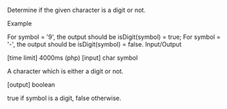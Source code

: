 Determine if the given character is a digit or not.

Example

For symbol = '9', the output should be
isDigit(symbol) = true;
For symbol = '-', the output should be
isDigit(symbol) = false.
Input/Output

[time limit] 4000ms (php)
[input] char symbol

A character which is either a digit or not.

[output] boolean

true if symbol is a digit, false otherwise.